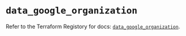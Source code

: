 # `data_google_organization`

Refer to the Terraform Registory for docs: [`data_google_organization`](https://registry.terraform.io/providers/hashicorp/google/4.83.0/docs/data-sources/organization).
